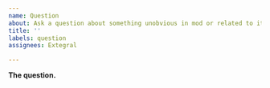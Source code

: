 ```yaml
---
name: Question
about: Ask a question about something unobvious in mod or related to it
title: ''
labels: question
assignees: Extegral

---
```


<!--
Consider reading The Acknowledgment before submitting questions about specific items/mechanics.
Only ask if information you require is not there.
-->

**The question.**
